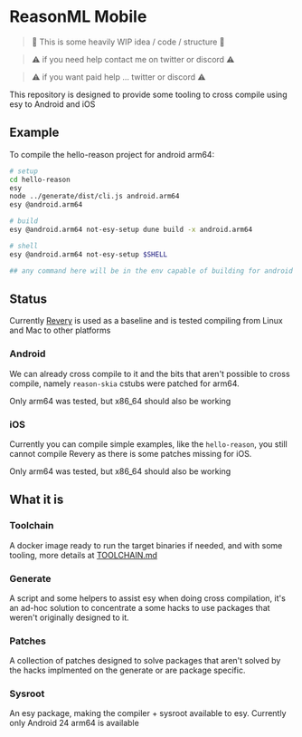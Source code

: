 # ReasonML Mobile

> 🚧 This is some heavily WIP idea / code / structure 🚧

> ⚠️ if you need help contact me on twitter or discord ⚠️

> ⚠️ if you want paid help ... twitter or discord ⚠️

This repository is designed to provide some tooling to cross compile using esy to Android and iOS

## Example

To compile the hello-reason project for android arm64:

```sh
# setup
cd hello-reason
esy
node ../generate/dist/cli.js android.arm64
esy @android.arm64

# build
esy @android.arm64 not-esy-setup dune build -x android.arm64

# shell
esy @android.arm64 not-esy-setup $SHELL

## any command here will be in the env capable of building for android and host
```

## Status

Currently [Revery](https://github.com/revery-ui/revery) is used as a baseline and is tested compiling from Linux and Mac to other platforms

### Android

We can already cross compile to it and the bits that aren't possible to cross compile, namely `reason-skia` cstubs were patched for arm64.

Only arm64 was tested, but x86_64 should also be working

### iOS

Currently you can compile simple examples, like the `hello-reason`, you still cannot compile Revery as there is some patches missing for iOS.

Only arm64 was tested, but x86_64 should also be working

## What it is

### Toolchain

A docker image ready to run the target binaries if needed, and with some tooling, more details at [TOOLCHAIN.md](./TOOLCHAIN.md)

### Generate

A script and some helpers to assist esy when doing cross compilation, it's an ad-hoc solution to concentrate a some hacks to use packages that weren't originally designed to it.

### Patches

A collection of patches designed to solve packages that aren't solved by the hacks implmented on the generate or are package specific.

### Sysroot

An esy package, making the compiler + sysroot available to esy. Currently only Android 24 arm64 is available
